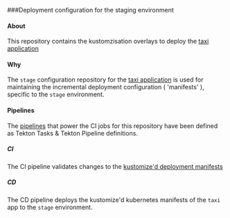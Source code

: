 ###Deployment configuration for the staging environment

#### About
This repository contains the kustomzisation overlays to deploy the [taxi application](https://github.com/sbose78/taxi)

#### Why
The `stage` configuration repository for the [taxi application](https://github.com/sbose78/taxi) is used for maintaining the incremental deployment configuration ( 'manifests' ), specific to the `stage` environment.

#### Pipelines
The [pipelines](../pipelines) that power the CI jobs for this repository have been defined as Tekton Tasks & Tekton Pipeline definitions.

##### CI
The CI pipeline validates changes to the [kustomize'd deployment manifests](../deployment) 

##### CD
The CD pipeline deploys the kustomize'd kubernetes manifests of the `taxi` app to the `stage` environment.

